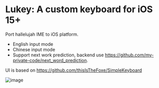 # Lukey: A custom keyboard for iOS 15+
Port hallelujah IME to iOS platform.
- English input mode
- Chinese input mode
- Support next work prediction, backend use https://github.com/my-private-code/next_word_prediction.

UI is based on https://github.com/thisIsTheFoxe/SimpleKeyboard

![image](https://github.com/user-attachments/assets/529c6af2-2d3a-4312-877c-e075073f19e3)
